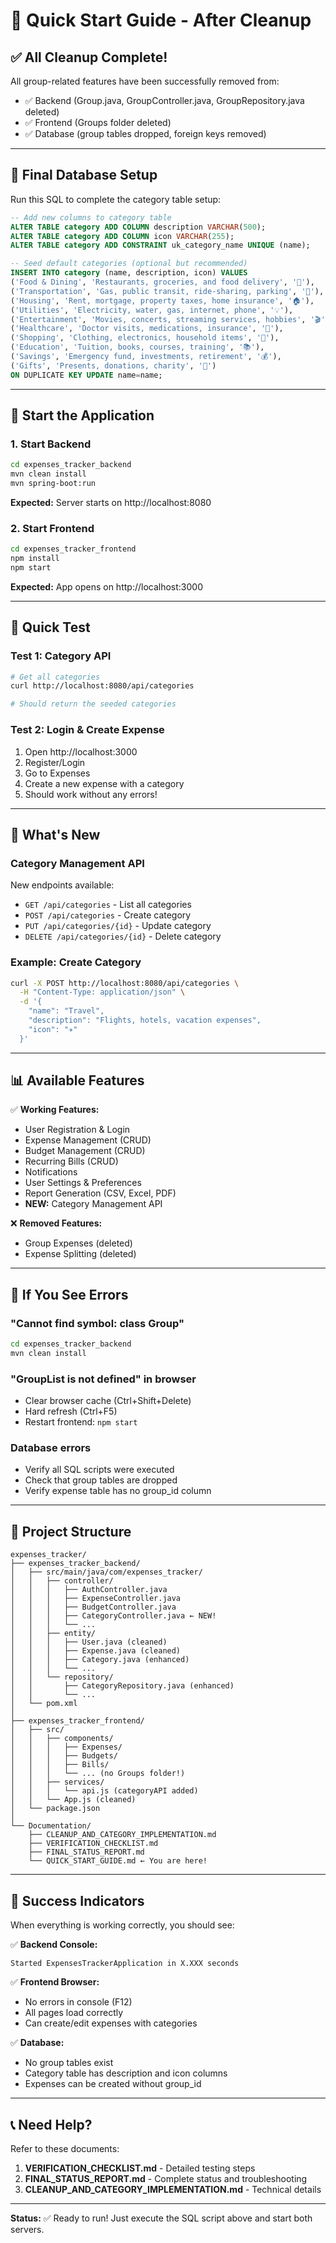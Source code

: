 # 🚀 Quick Start Guide - After Cleanup

## ✅ All Cleanup Complete!

All group-related features have been successfully removed from:
- ✅ Backend (Group.java, GroupController.java, GroupRepository.java deleted)
- ✅ Frontend (Groups folder deleted)
- ✅ Database (group tables dropped, foreign keys removed)

---

## 📝 Final Database Setup

Run this SQL to complete the category table setup:

```sql
-- Add new columns to category table
ALTER TABLE category ADD COLUMN description VARCHAR(500);
ALTER TABLE category ADD COLUMN icon VARCHAR(255);
ALTER TABLE category ADD CONSTRAINT uk_category_name UNIQUE (name);

-- Seed default categories (optional but recommended)
INSERT INTO category (name, description, icon) VALUES
('Food & Dining', 'Restaurants, groceries, and food delivery', '🍔'),
('Transportation', 'Gas, public transit, ride-sharing, parking', '🚗'),
('Housing', 'Rent, mortgage, property taxes, home insurance', '🏠'),
('Utilities', 'Electricity, water, gas, internet, phone', '💡'),
('Entertainment', 'Movies, concerts, streaming services, hobbies', '🎬'),
('Healthcare', 'Doctor visits, medications, insurance', '🏥'),
('Shopping', 'Clothing, electronics, household items', '🛒'),
('Education', 'Tuition, books, courses, training', '📚'),
('Savings', 'Emergency fund, investments, retirement', '💰'),
('Gifts', 'Presents, donations, charity', '🎁')
ON DUPLICATE KEY UPDATE name=name;
```

---

## 🔧 Start the Application

### 1. Start Backend
```bash
cd expenses_tracker_backend
mvn clean install
mvn spring-boot:run
```

**Expected:** Server starts on http://localhost:8080

### 2. Start Frontend
```bash
cd expenses_tracker_frontend
npm install
npm start
```

**Expected:** App opens on http://localhost:3000

---

## 🧪 Quick Test

### Test 1: Category API
```bash
# Get all categories
curl http://localhost:8080/api/categories

# Should return the seeded categories
```

### Test 2: Login & Create Expense
1. Open http://localhost:3000
2. Register/Login
3. Go to Expenses
4. Create a new expense with a category
5. Should work without any errors!

---

## 🎯 What's New

### Category Management API
New endpoints available:
- `GET /api/categories` - List all categories
- `POST /api/categories` - Create category
- `PUT /api/categories/{id}` - Update category
- `DELETE /api/categories/{id}` - Delete category

### Example: Create Category
```bash
curl -X POST http://localhost:8080/api/categories \
  -H "Content-Type: application/json" \
  -d '{
    "name": "Travel",
    "description": "Flights, hotels, vacation expenses",
    "icon": "✈️"
  }'
```

---

## 📊 Available Features

✅ **Working Features:**
- User Registration & Login
- Expense Management (CRUD)
- Budget Management (CRUD)
- Recurring Bills (CRUD)
- Notifications
- User Settings & Preferences
- Report Generation (CSV, Excel, PDF)
- **NEW:** Category Management API

❌ **Removed Features:**
- Group Expenses (deleted)
- Expense Splitting (deleted)

---

## 🐛 If You See Errors

### "Cannot find symbol: class Group"
```bash
cd expenses_tracker_backend
mvn clean install
```

### "GroupList is not defined" in browser
- Clear browser cache (Ctrl+Shift+Delete)
- Hard refresh (Ctrl+F5)
- Restart frontend: `npm start`

### Database errors
- Verify all SQL scripts were executed
- Check that group tables are dropped
- Verify expense table has no group_id column

---

## 📁 Project Structure

```
expenses_tracker/
├── expenses_tracker_backend/
│   ├── src/main/java/com/expenses_tracker/
│   │   ├── controller/
│   │   │   ├── AuthController.java
│   │   │   ├── ExpenseController.java
│   │   │   ├── BudgetController.java
│   │   │   ├── CategoryController.java ← NEW!
│   │   │   └── ...
│   │   ├── entity/
│   │   │   ├── User.java (cleaned)
│   │   │   ├── Expense.java (cleaned)
│   │   │   ├── Category.java (enhanced)
│   │   │   └── ...
│   │   └── repository/
│   │       ├── CategoryRepository.java (enhanced)
│   │       └── ...
│   └── pom.xml
│
├── expenses_tracker_frontend/
│   ├── src/
│   │   ├── components/
│   │   │   ├── Expenses/
│   │   │   ├── Budgets/
│   │   │   ├── Bills/
│   │   │   └── ... (no Groups folder!)
│   │   ├── services/
│   │   │   └── api.js (categoryAPI added)
│   │   └── App.js (cleaned)
│   └── package.json
│
└── Documentation/
    ├── CLEANUP_AND_CATEGORY_IMPLEMENTATION.md
    ├── VERIFICATION_CHECKLIST.md
    ├── FINAL_STATUS_REPORT.md
    └── QUICK_START_GUIDE.md ← You are here!
```

---

## 🎉 Success Indicators

When everything is working correctly, you should see:

✅ **Backend Console:**
```
Started ExpensesTrackerApplication in X.XXX seconds
```

✅ **Frontend Browser:**
- No errors in console (F12)
- All pages load correctly
- Can create/edit expenses with categories

✅ **Database:**
- No group tables exist
- Category table has description and icon columns
- Expenses can be created without group_id

---

## 📞 Need Help?

Refer to these documents:
1. **VERIFICATION_CHECKLIST.md** - Detailed testing steps
2. **FINAL_STATUS_REPORT.md** - Complete status and troubleshooting
3. **CLEANUP_AND_CATEGORY_IMPLEMENTATION.md** - Technical details

---

**Status:** ✅ Ready to run! Just execute the SQL script above and start both servers.
